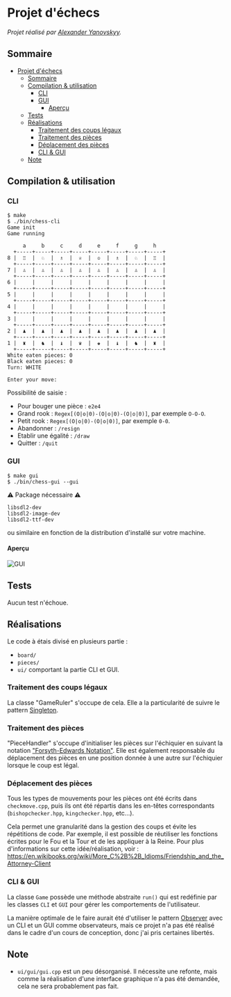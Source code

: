 # Projet d'échecs 
*Projet réalisé par [Alexander Yanovskyy](https://yanovskyy.com).* 

## Sommaire
- [Projet d'échecs](#projet-déchecs)
  - [Sommaire](#sommaire)
  - [Compilation \& utilisation](#compilation--utilisation)
    - [CLI](#cli)
    - [GUI](#gui)
      - [Aperçu](#aperçu)
  - [Tests](#tests)
  - [Réalisations](#réalisations)
    - [Traitement des coups légaux](#traitement-des-coups-légaux)
    - [Traitement des pièces](#traitement-des-pièces)
    - [Déplacement des pièces](#déplacement-des-pièces)
    - [CLI \& GUI](#cli--gui)
  - [Note](#note)

## Compilation & utilisation
### CLI
```
$ make
$ ./bin/chess-cli
Game init
Game running

     a     b     c     d     e     f     g     h    
  +-----+-----+-----+-----+-----+-----+-----+-----+
8 |  ♖  |  ♘  |  ♗  |  ♕  |  ♔  |  ♗  |  ♘  |  ♖  |
  +-----+-----+-----+-----+-----+-----+-----+-----+
7 |  ♙  |  ♙  |  ♙  |  ♙  |  ♙  |  ♙  |  ♙  |  ♙  |
  +-----+-----+-----+-----+-----+-----+-----+-----+
6 |     |     |     |     |     |     |     |     |
  +-----+-----+-----+-----+-----+-----+-----+-----+
5 |     |     |     |     |     |     |     |     |
  +-----+-----+-----+-----+-----+-----+-----+-----+
4 |     |     |     |     |     |     |     |     |
  +-----+-----+-----+-----+-----+-----+-----+-----+
3 |     |     |     |     |     |     |     |     |
  +-----+-----+-----+-----+-----+-----+-----+-----+
2 |  ♟  |  ♟  |  ♟  |  ♟  |  ♟  |  ♟  |  ♟  |  ♟  |
  +-----+-----+-----+-----+-----+-----+-----+-----+
1 |  ♜  |  ♞  |  ♝  |  ♛  |  ♚  |  ♝  |  ♞  |  ♜  |
  +-----+-----+-----+-----+-----+-----+-----+-----+
White eaten pieces: 0
Black eaten pieces: 0
Turn: WHITE

Enter your move: 
```
Possibilité de saisie : 
- Pour bouger une pièce : ``e2e4``
- Grand rook : ``Regex[(O|o|0)-(O|o|0)-(O|o|0)]``, par exemple ``O-O-O``.
- Petit rook : ``Regex[(O|o|0)-(O|o|0)]``, par exemple ``0-0``.
- Abandonner : ``/resign``
-  Etablir une égalité : ``/draw``
- Quitter : ``/quit``

### GUI
```
$ make gui
$ ./bin/chess-gui --gui
```

⚠️ Package nécessaire ⚠️ 
```
libsdl2-dev
libsdl2-image-dev
libsdl2-ttf-dev
```
ou similaire en fonction de la distribution d'installé sur votre machine.


#### Aperçu
![GUI](https://i.imgur.com/RW7rHsh.png)

## Tests
Aucun test n'échoue.

## Réalisations
Le code à étais divisé en plusieurs partie :
- ``board/``
- ``pieces/`` 
- ``ui/``  comportant la partie CLI et GUI.

### Traitement des coups légaux
La classe "GameRuler" s'occupe de cela. Elle a la particularité de suivre le pattern [Singleton](https://refactoring.guru/design-patterns/singleton).

### Traitement des pièces
"PieceHandler" s'occupe d'initialiser les pièces sur l'échiquier en suivant la notation ["Forsyth-Edwards Notation"](https://en.wikipedia.org/wiki/Forsyth%E2%80%93Edwards_Notation). Elle est également responsable du déplacement des pièces en une position donnée à une autre sur l'échiquier lorsque le coup est légal.

### Déplacement des pièces
Tous les types de mouvements pour les pièces ont été écrits dans ``checkmove.cpp``, puis ils ont été répartis dans les en-têtes correspondants (``bishopchecker.hpp``, ``kingchecker.hpp``, etc...).

Cela permet une granularité dans la gestion des coups et évite les répétitions de code. Par exemple, il est possible de réutiliser les fonctions écrites pour le Fou et la Tour et de les appliquer à la Reine. Pour plus d'informations sur cette idée/réalisation, voir :
https://en.wikibooks.org/wiki/More_C%2B%2B_Idioms/Friendship_and_the_Attorney-Client

### CLI & GUI
La classe ``Game`` possède une méthode abstraite ``run()`` qui est redéfinie par les classes ``CLI`` et ``GUI`` pour gérer les comportements de l'utilisateur.

La manière optimale de le faire aurait été d'utiliser le pattern  [Observer](https://refactoring.guru/design-patterns/observer) avec un CLI et un GUI comme observateurs, mais ce projet n'a pas été réalisé dans le cadre d'un cours de conception, donc j'ai pris certaines libertés.

## Note
- ``ui/gui/gui.cpp`` est un peu désorganisé. Il nécessite une refonte, mais comme la réalisation d'une interface graphique n'a pas été demandée, cela ne sera probablement pas fait.


